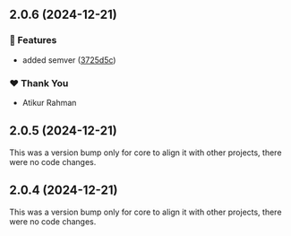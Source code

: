 ## 2.0.6 (2024-12-21)

### 🚀 Features

- added semver ([3725d5c](https://github.com/atikassam/qlogic/commit/3725d5c))

### ❤️ Thank You

- Atikur Rahman

## 2.0.5 (2024-12-21)

This was a version bump only for core to align it with other projects, there were no code changes.

## 2.0.4 (2024-12-21)

This was a version bump only for core to align it with other projects, there were no code changes.